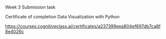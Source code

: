 Week 3 Submission task

Certificate of completion Data Visualization with Python

https://courses.cognitiveclass.ai/certificates/a237399eea804ef697db7ca8f8e4026c

